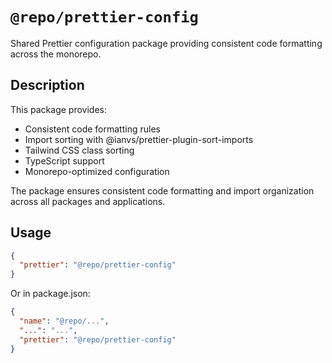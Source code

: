# `@repo/prettier-config`

Shared Prettier configuration package providing consistent code formatting across the monorepo.

## Description

This package provides:

- Consistent code formatting rules
- Import sorting with @ianvs/prettier-plugin-sort-imports
- Tailwind CSS class sorting
- TypeScript support
- Monorepo-optimized configuration

The package ensures consistent code formatting and import organization across all packages and applications.

## Usage

```json
{
  "prettier": "@repo/prettier-config"
}
```

Or in package.json:

```json
{
  "name": "@repo/...",
  "...": "...",
  "prettier": "@repo/prettier-config"
}
```
